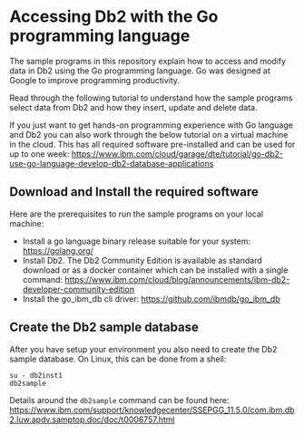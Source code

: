 # Accessing Db2 with the Go programming language

The sample programs in this repository explain how to access and modify data in Db2 using the Go programming language. Go was designed at Google to improve programming productivity. 

Read through the following tutorial to understand how the sample programs select data from Db2 and how they insert, update and delete data. 

If you just want to get hands-on programming experience with Go language and Db2 you can also work through the below tutorial on a virtual machine in the cloud. This has all required software pre-installed and can be used for up to one week: https://www.ibm.com/cloud/garage/dte/tutorial/go-db2-use-go-language-develop-db2-database-applications

## Download and Install the required software
Here are the prerequisites to run the sample programs on your local machine:
- Install a go language binary release suitable for your system: https://golang.org/
- Install Db2. The Db2 Community Edition is available as standard download or as a docker container which can be installed with a single command: https://www.ibm.com/cloud/blog/announcements/ibm-db2-developer-community-edition
- Install the go_ibm_db cli driver: https://github.com/ibmdb/go_ibm_db

## Create the Db2 sample database
After you have setup your environment you also need to create the Db2 sample database. On Linux, this can be done from a shell:
``` 
su - db2inst1
db2sample
``` 
Details around the ```db2sample``` command can be found here:
https://www.ibm.com/support/knowledgecenter/SSEPGG_11.5.0/com.ibm.db2.luw.apdv.samptop.doc/doc/t0006757.html
